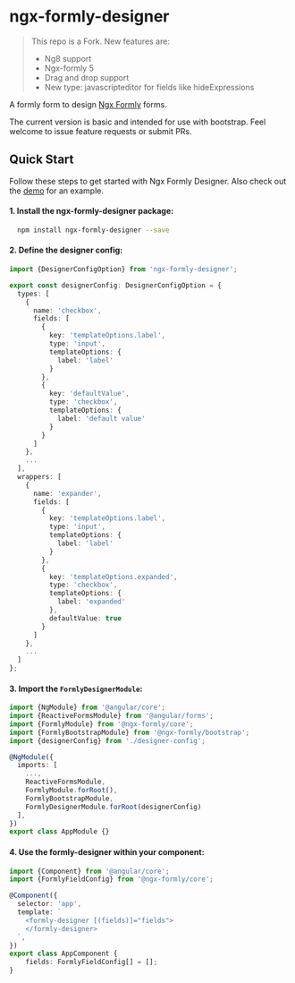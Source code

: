 # ngx-formly-designer

>This repo is a Fork. New features are: 
>
> * Ng8 support
> * Ngx-formly 5
> * Drag and drop support
> * New type: javascripteditor for fields like hideExpressions

A formly form to design [Ngx Formly](https://github.com/ngx-formly/ngx-formly) forms.

The current version is basic and intended for use with bootstrap.  Feel welcome to issue feature requests or submit PRs.

## Quick Start

Follow these steps to get started with Ngx Formly Designer. Also check out the [demo](https://franzeal.github.io/ngx-formly-designer) for an example.

#### 1. Install the ngx-formly-designer package:
```bash
  npm install ngx-formly-designer --save
```

#### 2. Define the designer config:

```typescript
import {DesignerConfigOption} from 'ngx-formly-designer';

export const designerConfig: DesignerConfigOption = {
  types: [
    {
      name: 'checkbox',
      fields: [
        {
          key: 'templateOptions.label',
          type: 'input',
          templateOptions: {
            label: 'label'
          }
        },
        {
          key: 'defaultValue',
          type: 'checkbox',
          templateOptions: {
            label: 'default value'
          }
        }
      ]
    },
    ...
  ],
  wrappers: [
    {
      name: 'expander',
      fields: [
        {
          key: 'templateOptions.label',
          type: 'input',
          templateOptions: {
            label: 'label'
          }
        },
        {
          key: 'templateOptions.expanded',
          type: 'checkbox',
          templateOptions: {
            label: 'expanded'
          },
          defaultValue: true
        }
      ]
    },
    ...
  ]
};
```

#### 3. Import the `FormlyDesignerModule`:

```typescript
import {NgModule} from '@angular/core';
import {ReactiveFormsModule} from '@angular/forms';
import {FormlyModule} from '@ngx-formly/core';
import {FormlyBootstrapModule} from '@ngx-formly/bootstrap';
import {designerConfig} from './designer-config';

@NgModule({
  imports: [
    ...,
    ReactiveFormsModule,
    FormlyModule.forRoot(),
    FormlyBootstrapModule,
    FormlyDesignerModule.forRoot(designerConfig)
  ],
})
export class AppModule {}
```

#### 4. Use the formly-designer within your component:

```typescript
import {Component} from '@angular/core';
import {FormlyFieldConfig} from '@ngx-formly/core';

@Component({
  selector: 'app',
  template: `
    <formly-designer [(fields)]="fields">
    </formly-designer>
  `,
})
export class AppComponent {
    fields: FormlyFieldConfig[] = [];
}
```
